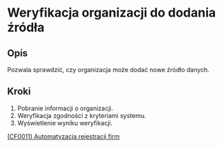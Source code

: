 # Weryfikacja organizacji do dodania źródła

## Opis
Pozwala sprawdzić, czy organizacja może dodać nowe źródło danych.

## Kroki
1. Pobranie informacji o organizacji.
2. Weryfikacja zgodności z kryteriami systemu.
3. Wyświetlenie wyniku weryfikacji.

[(CF0011) Automatyzacja rejestracji firm](../../../3.wizja.systemu/3.3.cechy.funkcjonalne/CF00011.md)